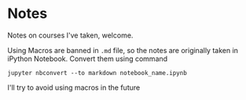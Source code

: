 # Notes
Notes on courses I've taken, welcome.

Using Macros are banned in `.md`  file, so the notes are originally taken in iPython Notebook. Convert them using command

```
jupyter nbconvert --to markdown notebook_name.ipynb
```



I'll try to avoid using macros in the future